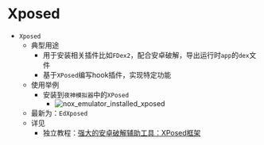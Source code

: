 # Xposed

* `Xposed`
  * 典型用途
    * 用于安装相关插件比如`FDex2`，配合安卓破解，导出运行时`app`的`dex`文件
    * 基于`XPosed`编写hook插件，实现特定功能
  * 使用举例
    * 安装到`夜神模拟器`中的`XPosed`
      * ![nox_emulator_installed_xposed](../../assets/img/nox_emulator_installed_xposed.jpg)
  * 最新为：`EdXposed`
  * 详见
    * 独立教程：[强大的安卓破解辅助工具：XPosed框架](https://book.crifan.org/books/crack_assistant_xposed_framework/website/)

